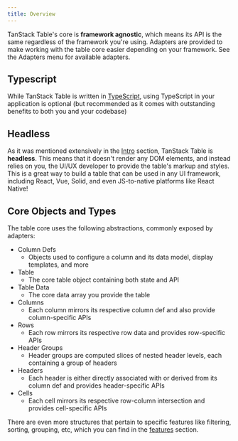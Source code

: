 ```yaml
---
title: Overview
---
```


TanStack Table's core is **framework agnostic**, which means its API is the same regardless of the framework you're using. Adapters are provided to make working with the table core easier depending on your framework. See the Adapters menu for available adapters.

## Typescript

While TanStack Table is written in [TypeScript](https://www.typescriptlang.org/), using TypeScript in your application is optional (but recommended as it comes with outstanding benefits to both you and your codebase)

## Headless

As it was mentioned extensively in the [Intro](./introduction) section, TanStack Table is **headless**. This means that it doesn't render any DOM elements, and instead relies on you, the UI/UX developer to provide the table's markup and styles. This is a great way to build a table that can be used in any UI framework, including React, Vue, Solid, and even JS-to-native platforms like React Native!

## Core Objects and Types

The table core uses the following abstractions, commonly exposed by adapters:

- Column Defs
  - Objects used to configure a column and its data model, display templates, and more
- Table
  - The core table object containing both state and API
- Table Data
  - The core data array you provide the table
- Columns
  - Each column mirrors its respective column def and also provide column-specific APIs
- Rows
  - Each row mirrors its respective row data and provides row-specific APIs
- Header Groups
  - Header groups are computed slices of nested header levels, each containing a group of headers
- Headers
  - Each header is either directly associated with or derived from its column def and provides header-specific APIs
- Cells
  - Each cell mirrors its respective row-column intersection and provides cell-specific APIs

There are even more structures that pertain to specific features like filtering, sorting, grouping, etc, which you can find in the [features](./guide/features) section.
